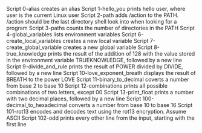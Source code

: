Script 0-alias creates an alias
Script 1-hello_you prints hello user, where user is the current Linux user
Script 2-path adds /action to the PATH. /action should be the last directory shell look into when looking for a program
Script 3-paths counts the number of directories in the PATH
Script 4-global_variables lists environment variables
Script 6-create_local_variables creates a new local variable
Script 7-create_global_variable creates a new global variable
Script 8-true_knowledge prints the result of the addition of 128 with the value stored in the environment variable TRUEKNOWLEDGE, followed by a new line
Script 9-divide_and_rule prints the result of POWER divided by DIVIDE, followed by a new line
Script 10-love_exponent_breath displays the result of BREATH to the power LOVE
Script 11-binary_to_decimal coverts a number from base 2 to base 10
Script 12-combinations prints all possible combinations of two letters, except 00
Script 13-print_float prints a number with two decimal places, followed by a new line
Script 100-decimal_to_hexadecimal converts a number from base 10 to base 16
Script 101-rot13 encodes and decodes text using the rot13 encryption. Assume ASCII
Script 102-odd prints every other line from the input, starting with the first line
